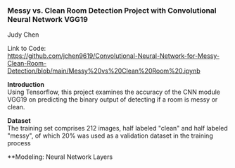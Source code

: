 ### Messy vs. Clean Room Detection Project with Convolutional Neural Network VGG19 
<a id="data-source"></a>
Judy Chen

Link to Code: <br>
https://github.com/jchen9619/Convolutional-Neural-Network-for-Messy-Clean-Room-Detection/blob/main/Messy%20vs%20Clean%20Room%20.ipynb

**Introduction** <br>
Using Tensorflow, this project examines the accuracy of the CNN module VGG19 on predicting the binary output of detecting if a room is messy or clean.

**Dataset** <br>
The training set comprises 212 images, half labeled "clean" and half labeled "messy", of which 20% was used as a validation dataset in the training process

**Modeling: Neural Network Layers <br>
